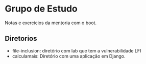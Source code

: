 # Grupo de Estudo
Notas e exercícios da mentoria com o boot.

## Diretorios

 - file-inclusion: diretório com lab que tem a vulnerabilidade LFI
 - calculamais: Diretório com uma aplicação em Django.
